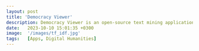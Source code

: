 ```yaml
---
layout: post
title: 'Democracy Viewer'
description: Democracy Viewer is an open-source text mining application that enables analysts to explore and interpret humanities texts using techniques like word counts, TF-IDF, and word embeddings. It supports both distant and close reading. Analysts can upload their own datasets or work with curated collections available on the platform. Democracy Viewer also provides access to open government data, including U.S. Congressional records, making public texts more accessible for research and civic engagement.
date:   2023-10-10 15:01:35 +0300
image:  '/images/tf_idf.jpg'
tags:   [Apps, Digital Humanities]
---
```

